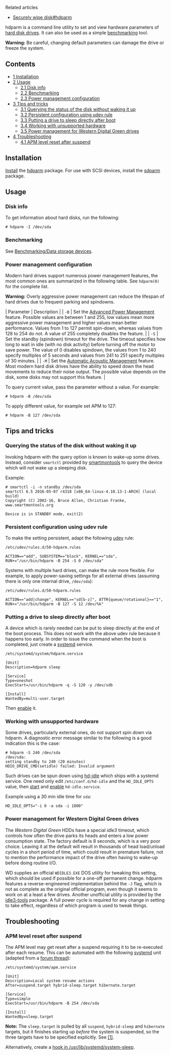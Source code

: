 Related articles

*   [Securely wipe disk#hdparm](/index.php/Securely_wipe_disk#hdparm "Securely wipe disk")

hdparm is a command line utility to set and view hardware parameters of [hard disk drives](https://en.wikipedia.org/wiki/Hard_disk_drive "wikipedia:Hard disk drive"). It can also be used as a simple [benchmarking](/index.php/Benchmarking "Benchmarking") tool.

**Warning:** Be careful, changing default parameters can damage the drive or freeze the system.

## Contents

*   [1 Installation](#Installation)
*   [2 Usage](#Usage)
    *   [2.1 Disk info](#Disk_info)
    *   [2.2 Benchmarking](#Benchmarking)
    *   [2.3 Power management configuration](#Power_management_configuration)
*   [3 Tips and tricks](#Tips_and_tricks)
    *   [3.1 Querying the status of the disk without waking it up](#Querying_the_status_of_the_disk_without_waking_it_up)
    *   [3.2 Persistent configuration using udev rule](#Persistent_configuration_using_udev_rule)
    *   [3.3 Putting a drive to sleep directly after boot](#Putting_a_drive_to_sleep_directly_after_boot)
    *   [3.4 Working with unsupported hardware](#Working_with_unsupported_hardware)
    *   [3.5 Power management for Western Digital Green drives](#Power_management_for_Western_Digital_Green_drives)
*   [4 Troubleshooting](#Troubleshooting)
    *   [4.1 APM level reset after suspend](#APM_level_reset_after_suspend)

## Installation

[Install](/index.php/Install "Install") the [hdparm](https://www.archlinux.org/packages/?name=hdparm) package. For use with SCSI devices, install the [sdparm](https://www.archlinux.org/packages/?name=sdparm) package.

## Usage

### Disk info

To get information about hard disks, run the following:

```
# hdparm -I /dev/sda

```

### Benchmarking

See [Benchmarking/Data storage devices](/index.php/Benchmarking/Data_storage_devices "Benchmarking/Data storage devices").

### Power management configuration

Modern hard drives support numerous power management features, the most common ones are summarized in the following table. See `hdparm(8)` for the complete list.

**Warning:** Overly aggressive power management can reduce the lifespan of hard drives due to frequent parking and spindowns.

| Parameter | Description |
| `-B` | Set the [Advanced Power Management](https://en.wikipedia.org/wiki/Advanced_Power_Management "wikipedia:Advanced Power Management") feature. Possible values are between 1 and 255, low values mean more aggressive power management and higher values mean better performance. Values from 1 to 127 permit spin-down, whereas values from 128 to 254 do not. A value of 255 completely disables the feature. |
| `-S` | Set the standby (spindown) timeout for the drive. The timeout specifies how long to wait in idle (with no disk activity) before turning off the motor to save power. The value of 0 disables spindown, the values from 1 to 240 specify multiples of 5 seconds and values from 241 to 251 specify multiples of 30 minutes. |
| `-M` | Set the [Automatic Acoustic Management](https://en.wikipedia.org/wiki/Automatic_Acoustic_Management "wikipedia:Automatic Acoustic Management") feature. Most modern hard disk drives have the ability to speed down the head movements to reduce their noise output. The possible value depends on the disk, some disks may not support this feature. |

To query current value, pass the parameter without a value. For example:

```
# hdparm -B /dev/sda

```

To apply different value, for example set APM to 127:

```
# hdparm -B 127 /dev/sda

```

## Tips and tricks

### Querying the status of the disk without waking it up

Invoking hdparm with the query option is known to wake-up some drives. Instead, consider `smartctl` provided by [smartmontools](https://www.archlinux.org/packages/?name=smartmontools) to query the device which will not wake up a sleeping disk.

Example:

```
# smartctl -i -n standby /dev/sda
smartctl 6.5 2016-05-07 r4318 [x86_64-linux-4.10.13-1-ARCH] (local build)
Copyright (C) 2002-16, Bruce Allen, Christian Franke, www.smartmontools.org

Device is in STANDBY mode, exit(2)

```

### Persistent configuration using udev rule

To make the setting persistent, adapt the following [udev](/index.php/Udev "Udev") rule:

 `/etc/udev/rules.d/50-hdparm.rules` 
```
ACTION=="add", SUBSYSTEM=="block", KERNEL=="sda", RUN+="/usr/bin/hdparm -B 254 -S 0 /dev/sda"

```

Systems with multiple hard drives, can make the rule more flexible. For example, to apply power-saving settings for all external drives (assuming there is only one internal drive, `/dev/sda`):

 `/etc/udev/rules.d/50-hdparm.rules` 
```
ACTION=="add|change", KERNEL=="sd[b-z]", ATTR{queue/rotational}=="1", RUN+="/usr/bin/hdparm -B 127 -S 12 /dev/%k"

```

### Putting a drive to sleep directly after boot

A device which is rarely needed can be put to sleep directly at the end of the boot process. This does not work with the above udev rule because it happens too early. In order to issue the command when the boot is completed, just create a [systemd](/index.php/Systemd "Systemd") service.

 `/etc/systemd/system/hdparm.service` 
```
[Unit]
Description=hdparm sleep

[Service]
Type=oneshot
ExecStart=/usr/bin/hdparm -q -S 120 -y /dev/sdb

[Install]
WantedBy=multi-user.target

```

Then [enable](/index.php/Enable "Enable") it.

### Working with unsupported hardware

Some drives, particularly external ones, do not support spin down via hdparm. A diagnostic error message similar to the following is a good indication this is the case:

```
# hdparm -S 240 /dev/sda
/dev/sda:
setting standby to 240 (20 minutes)
HDIO_DRIVE_CMD(setidle) failed: Invalid argument

```

Such drives can be spun down using [hd-idle](https://www.archlinux.org/packages/?name=hd-idle) which ships with a systemd service. One need only edit `/etc/conf.d/hd-idle` and the `HD_IDLE_OPTS` value, then [start](/index.php/Start "Start") and [enable](/index.php/Enable "Enable") `hd-idle.service`.

Example using a 30 min idle time for `sda`:

```
HD_IDLE_OPTS="-i 0 -a sda -i 1800"

```

### Power management for Western Digital Green drives

The *Western Digital Green* HDDs have a special *idle3* timeout, which controls how often the drive parks its heads and enters a low power consumption state. The factory default is 8 seconds, which is a very poor choice. Leaving it at the default will result in thousands of head load/unload cycles in a short period of time, which could result in premature failure, not to mention the performance impact of the drive often having to wake-up before doing routine I/O.

WD supplies an official `WDIDLE3.EXE` DOS utility for tweaking this setting, which should be used if possible for a one-off permanent change. hdparm features a reverse-engineered implementation behind the `-J` flag, which is not as complete as the original official program, even though it seems to work on at a least a few drives. Another unofficial utility is provided by the [idle3-tools](https://www.archlinux.org/packages/?name=idle3-tools) package. A full power cycle is required for any change in setting to take effect, regardless of which program is used to tweak things.

## Troubleshooting

### APM level reset after suspend

The APM level may get reset after a suspend requiring it to be re-executed after each resume. This can be automated with the following [systemd](/index.php/Systemd "Systemd") unit (adapted from a [forum thread](https://bbs.archlinux.org/viewtopic.php?id=151640)):

 `/etc/systemd/system/apm.service` 
```
[Unit]
Description=Local system resume actions
After=suspend.target hybrid-sleep.target hibernate.target

[Service]
Type=simple
ExecStart=/usr/bin/hdparm -B 254 /dev/sda

[Install]
WantedBy=sleep.target
```

**Note:** The `sleep.target` is pulled by all `suspend`, `hybrid-sleep` and `hibernate` targets, but it finishes starting up *before* the system is suspended, so the three targets have to be specified explicitly. See [[1]](https://wiki.archlinux.org/index.php?title=Talk:Hdparm&oldid=440457#Troubleshooting_APM_settings_after_suspend.2C_hibernate_or_hybrid-sleep).

Alternatively, create a [hook in /usr/lib/systemd/system-sleep](/index.php/Power_management#Hooks_in_.2Fusr.2Flib.2Fsystemd.2Fsystem-sleep "Power management").